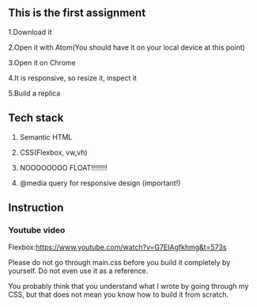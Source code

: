 

## This is the first assignment

1.Download it

2.Open it with Atom(You should have it on your local device at this point)

3.Open it on Chrome

4.It is responsive, so resize it, inspect it

5.Build a replica


## Tech stack

1. Semantic HTML

2. CSS(Flexbox, vw,vh)

3. NOOOOOOOO FLOAT!!!!!!!!

4. @media query for responsive design (important!)


## Instruction

### Youtube video

Flexbox:https://www.youtube.com/watch?v=G7EIAgfkhmg&t=573s


Please do not go through main.css before you build it completely by yourself. Do not even use it as a reference.

You probably think that you understand what I wrote by going through my CSS, but that does not mean you know how to build it from scratch.
